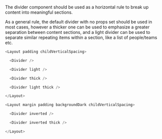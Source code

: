 The divider component should be used as a horizontal rule to break up content into meaningful sections.

As a general rule, the default divider with no props set should be used in most cases, however a thicker one can be used to emphasize a greater separation between content sections, and a light divider can be used to separate similar repeating items within a section, like a list of people/teams etc.

```js
<Layout padding childVerticalSpacing>

  <Divider />

  <Divider light />

  <Divider thick />

  <Divider light thick />

</Layout>

<Layout margin padding backgroundDark childVerticalSpacing>

  <Divider inverted />

  <Divider inverted thick />

</Layout>
```
